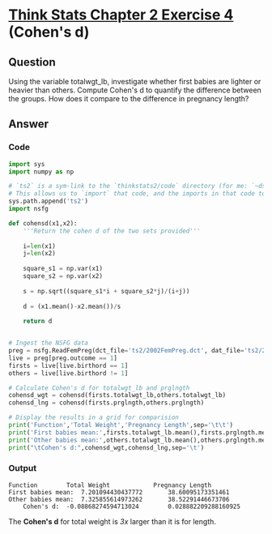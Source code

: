 # [Think Stats Chapter 2 Exercise 4](http://greenteapress.com/thinkstats2/html/thinkstats2003.html#toc24) (Cohen's d)

## Question

Using the variable totalwgt_lb, investigate whether first babies are lighter or heavier than others. Compute Cohen's d to quantify the difference between the groups. How does it compare to the difference in pregnancy length?

## Answer

### Code

```python
import sys
import numpy as np

# `ts2` is a sym-link to the `thinkstats2/code` directory (for me: `~ds/metis/metisgh/prework/ThinkStats2/code`)
# This allows us to `import` that code, and the imports in that code to work
sys.path.append('ts2')
import nsfg

def cohensd(x1,x2):
    '''Return the cohen d of the two sets provided'''
    
    i=len(x1)
    j=len(x2)
    
    square_s1 = np.var(x1)
    square_s2 = np.var(x2)
    
    s = np.sqrt((square_s1*i + square_s2*j)/(i+j))
    
    d = (x1.mean()-x2.mean())/s
    
    return d


# Ingest the NSFG data
preg = nsfg.ReadFemPreg(dct_file='ts2/2002FemPreg.dct', dat_file='ts2/2002FemPreg.dat.gz')
live = preg[preg.outcome == 1]
firsts = live[live.birthord == 1]
others = live[live.birthord != 1]

# Calculate Cohen's d for totalwgt_lb and prglngth
cohensd_wgt = cohensd(firsts.totalwgt_lb,others.totalwgt_lb)
cohensd_lng = cohensd(firsts.prglngth,others.prglngth)

# Display the results in a grid for comparision
print('Function','Total Weight','Pregnancy Length',sep='\t\t')
print('First babies mean:',firsts.totalwgt_lb.mean(),firsts.prglngth.mean(),sep='\t')
print('Other babies mean:',others.totalwgt_lb.mean(),others.prglngth.mean(),sep='\t')
print("\tCohen's d:",cohensd_wgt,cohensd_lng,sep='\t')
```

### Output

```
Function		Total Weight			Pregnancy Length
First babies mean:	7.201094430437772		38.60095173351461
Other babies mean:	7.325855614973262		38.52291446673706
	Cohen's d:	-0.08868274594713024		0.028882209288160925
```

The **Cohen's d** for total weight is _3x_ larger than it is for length.
